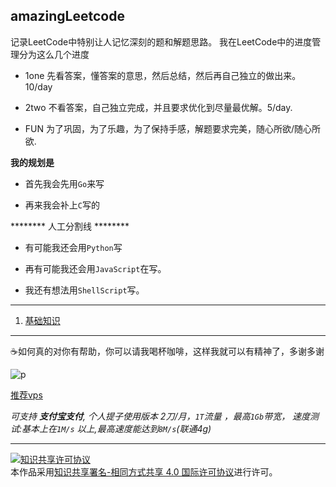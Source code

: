 ## amazingLeetcode

记录LeetCode中特别让人记忆深刻的题和解题思路。
我在LeetCode中的进度管理分为这么几个进度

- 1one 先看答案，懂答案的意思，然后总结，然后再自己独立的做出来。 10/day

- 2two 不看答案，自己独立完成，并且要求优化到尽量最优解。5/day.

- FUN 为了巩固，为了乐趣，为了保持手感，解题要求完美，随心所欲/随心所欲.

**我的规划是** 

- 首先我会先用`Go`来写

- 再来我会补上`C`写的

******** 人工分割线 ******** 

- 有可能我还会用`Python`写

- 再有可能我还会用`JavaScript`在写。

- 我还有想法用`ShellScript`写。


***
1. [基础知识](./basic)
***
☕️如何真的对你有帮助，你可以请我喝杯咖啡，这样我就可以有精神了，多谢多谢

![p](https://raw.githubusercontent.com/googege/Files/master/donate.png)

[推荐vps](https://app.cloudcone.com/?ref=2525)

*可支持 **支付宝支付**, 个人提子使用版本 2刀/月，`1T`流量 ，最高`1Gb`带宽， 速度测试:基本上在`1M/s` 以上,最高速度能达到`8M/s`(联通4g)*

---
<a rel="license" href="http://creativecommons.org/licenses/by-sa/4.0/"><img alt="知识共享许可协议" style="border-width:0" src="https://i.creativecommons.org/l/by-sa/4.0/88x31.png" /></a><br />本作品采用<a rel="license" href="http://creativecommons.org/licenses/by-sa/4.0/">知识共享署名-相同方式共享 4.0 国际许可协议</a>进行许可。
